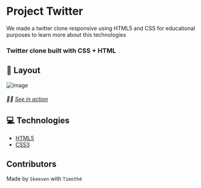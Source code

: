 # Project Twitter
We made a twitter clone responsive using HTML5 and CSS for educational purposes to learn more about this technologies

### Twitter clone built with CSS + HTML
## 🎴 Layout
![image](https://user-images.githubusercontent.com/91453728/142171233-0327832c-a3ea-4b91-8ebd-9a02ab643e36.png)

###### 🚀🔥 [See in action](https://github.com/skeeven1/Project-Twitter)

## 💻 Technologies
- [HTML5](https://www.w3schools.com/html/)
- [CSS3](https://www.w3schools.com/css/)

## Contributors
Made by 
`Skeeven` with `Timothé`  

